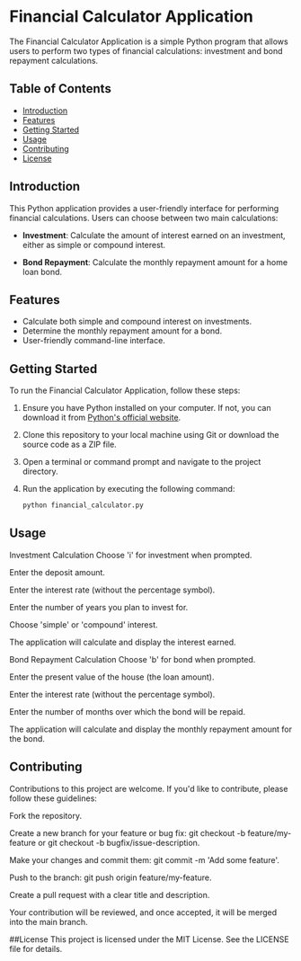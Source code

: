 # Financial Calculator Application

The Financial Calculator Application is a simple Python program that allows users to perform two types of financial calculations: investment and bond repayment calculations.

## Table of Contents

- [Introduction](#introduction)
- [Features](#features)
- [Getting Started](#getting-started)
- [Usage](#usage)
- [Contributing](#contributing)
- [License](#license)

## Introduction

This Python application provides a user-friendly interface for performing financial calculations. Users can choose between two main calculations:

- **Investment**: Calculate the amount of interest earned on an investment, either as simple or compound interest.

- **Bond Repayment**: Calculate the monthly repayment amount for a home loan bond.

## Features

- Calculate both simple and compound interest on investments.
- Determine the monthly repayment amount for a bond.
- User-friendly command-line interface.

## Getting Started

To run the Financial Calculator Application, follow these steps:

1. Ensure you have Python installed on your computer. If not, you can download it from [Python's official website](https://www.python.org/downloads/).

2. Clone this repository to your local machine using Git or download the source code as a ZIP file.

3. Open a terminal or command prompt and navigate to the project directory.

4. Run the application by executing the following command:

   ```bash
   python financial_calculator.py
   
## Usage
Investment Calculation
Choose 'i' for investment when prompted.

Enter the deposit amount.

Enter the interest rate (without the percentage symbol).

Enter the number of years you plan to invest for.

Choose 'simple' or 'compound' interest.

The application will calculate and display the interest earned.

Bond Repayment Calculation
Choose 'b' for bond when prompted.

Enter the present value of the house (the loan amount).

Enter the interest rate (without the percentage symbol).

Enter the number of months over which the bond will be repaid.

The application will calculate and display the monthly repayment amount for the bond.

## Contributing

Contributions to this project are welcome. If you'd like to contribute, please follow these guidelines:

Fork the repository.

Create a new branch for your feature or bug fix: git checkout -b feature/my-feature or git checkout -b bugfix/issue-description.

Make your changes and commit them: git commit -m 'Add some feature'.

Push to the branch: git push origin feature/my-feature.

Create a pull request with a clear title and description.

Your contribution will be reviewed, and once accepted, it will be merged into the main branch.

##License
This project is licensed under the MIT License. See the LICENSE file for details.
